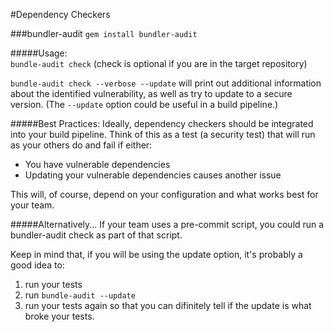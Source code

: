 #Dependency Checkers

###bundler-audit
`gem install bundler-audit`  

#####Usage:  
`bundle-audit check` (check is optional if you are in the target repository)  
  
`bundle-audit check --verbose --update` will print out additional information about the identified vulnerability, as well as try to update to a secure version. (The `--update` option could be useful in a build pipeline.)

#####Best Practices:
Ideally, dependency checkers should be integrated into your build pipeline. Think of this as a test (a security test) that will run as your others do and fail if either:  

* You have vulnerable dependencies
* Updating your vulnerable dependencies causes another issue

This will, of course, depend on your configuration and what works best for your team.

#####Alternatively...
If your team uses a pre-commit script, you could run a bundler-audit check as part of that script.  

Keep in mind that, if you will be using the update option, it's probably a good idea to:  
1) run your tests  
2) run `bundle-audit --update`  
3) run your tests again so that you can difinitely tell if the update is what broke your tests. 